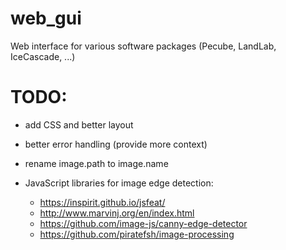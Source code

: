 # web_gui

Web interface for various software packages (Pecube, LandLab, IceCascade, ...)

# TODO:
- add CSS and better layout
- better error handling (provide more context)
- rename image.path to image.name

- JavaScript libraries for image edge detection:
  - https://inspirit.github.io/jsfeat/
  - http://www.marvinj.org/en/index.html
  - https://github.com/image-js/canny-edge-detector
  - https://github.com/piratefsh/image-processing
